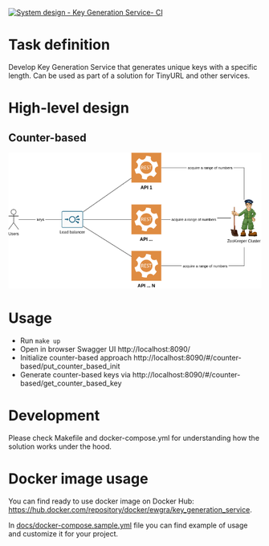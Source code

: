[![System design - Key Generation Service- CI](https://github.com/ewgRa/test_tasks/workflows/System%20design%20-%20Key%20Generation%20Service-%20CI/badge.svg?branch=master)](https://github.com/ewgRa/test_tasks/actions?query=workflow%3A%22System+design+-+Key+Generation+Service-+CI%22+branch%3Amaster)

# Task definition
Develop Key Generation Service that generates unique keys with a specific length.
Can be used as part of a solution for TinyURL and other services.

# High-level design
## Counter-based
![](docs/high-level-counter-based-design.png)

# Usage
- Run `make up`
- Open in browser Swagger UI http://localhost:8090/
- Initialize counter-based approach http://localhost:8090/#/counter-based/put_counter_based_init
- Generate counter-based keys via http://localhost:8090/#/counter-based/get_counter_based_key

# Development
Please check Makefile and docker-compose.yml for understanding how the solution works under the hood.

# Docker image usage
You can find ready to use docker image on Docker Hub: https://hub.docker.com/repository/docker/ewgra/key_generation_service.

In [docs/docker-compose.sample.yml](docs/docker-compose.sample.yml) file you can find example of usage and customize it for your project.